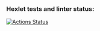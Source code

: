 ### Hexlet tests and linter status:
[![Actions Status](https://github.com/cmeshnoy/qa-engineer-project-84/workflows/hexlet-check/badge.svg)](https://github.com/cmeshnoy/qa-engineer-project-84/actions)